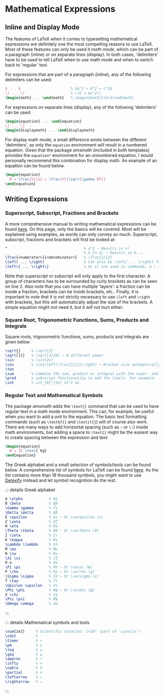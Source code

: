 # Mathematical Expressions

## Inline and Display Mode

The features of LaTeX when it comes to typesetting mathematical expressions are definitely one the most compelling reasons to use LaTeX. Most of these features can only be used it *math mode*, which can be part of a paragraph (inline) or on separate lines (display). In both cases, 'delimiters' have to be used to tell LaTeX when to use math mode and when to switch back to 'regular' text.

For expressions that are part of a paragraph (inline), any of the following delimiters can be used:

```latex
$ ... $                       % $a^2 + b^2 = c^2$
\( ... \)                     % \(E = mc^2\)     
\begin{math} ... \end{math}   % \begin{math}1+2=3\end{math}
```

For expressions on separate lines (display), any of the following 'delimiters' can be used:

```latex
\begin{equation} ... \end{equation}
\[ ... \]
\begin{displaymath} ... \end{displaymath}
```

For display math mode, a small difference exists between the different 'delimiters', as only the `equation` environment will result in a numbered equation. Given that the package *amsmath* (included in both templates) provides the `equation*` environment for an unnumbered equation, I would personally recommend this combination for display math. An example of an equation can be found below.

```latex
\begin{equation}
  M = \frac{V}{a} = \frac{V}{\sqrt{\gamma RT}}
\end{equation}
```

## Writing Expressions

### Superscript, Subscript, Fractions and Brackets

A more comprehensive manual to writing mathematical expressions can be found [here](https://en.wikibooks.org/wiki/LaTeX/Mathematics). On this page, only the basics will be covered. Most will be explained using examples, as words can only convey so much. Superscript, subscript, fractions and brackets will first be looked at:

```latex
^                                   % x^2 ~ Results in x²       
_                                   % k_{n-1} ~ Results in kₙ₋₁
\frac{<numerator>}{<denominator>}   % \frac{1}{2}
\left( ... \right)                  % Can also be \left[ ... \right] for example
\left\{ ... \right\}                % As {} are used in commands, a \ is needed
```

Note that superscript or subscript will only apply to the first character. A group of characters has to be surrounded by curly brackets as can be seen on line 2. Also note that you can have multiple 'layers': a fraction can be inside a fraction, brackets can be inside brackets, etc.. Finally, it is important to note that it is not strictly necessary to use `\left` and `\right` with brackets, but this will automatically adjust the size of the brackets. A simple equation might not need it, but it will not hurt either.

### Square Root, Trigonometric Functions, Sums, Products and Integrals

Square roots, trigonometric functions, sums, products and integrals are given below:

```latex
\sqrt{}     % \sqrt{2}
\sqrt[]{}   % \sqrt[3]{8} ~ A different power
\sin        % \sin(2x)
\cos        % \cos\left(\frac{1}{2}\right) ~ Bracket size automatically adjusted
\tan
\sum        % Combine the sum, product or integral with the super- and
\prod       % subscript functionality to add the limits. For example:
\int        % int_{0}^{2x} 2x^2 dx
```

### Regular Text and Mathematical Symbols

The package *amsmath* adds the `\text{}` command that can be used to have regular text in a math mode environment. This can, for example, be useful when you want to add a unit to the equation. The basic text formatting commands (such as `\textbf{}` and `\textit{}`) will of course also work. There are many ways to add horizontal spacing (such as `~` or `\:`) inside math environments, but adding a space to `\text{}` might be the easiest way to create spacing between the expression and text:

```latex
\begin{equation}
  W = 15 \text{ kg}
\end{equation}
```

The Greek alphabet and a small selection of symbols/tools can be found below. A comprehensive list of symbols for LaTeX can be found [here](http://mirrors.ctan.org/info/symbols/comprehensive/symbols-a4.pdf). As the list contains more than 18 thousand symbols, you might want to use [Detexify](https://detexify.kirelabs.org/classify.html) instead and let symbol recognition do the rest.

::: details Greek alphabet

```latex
A \alpha            % Αα
B \beta             % Ββ
\Gamma \gamma       % Γγ
\Delta \delta       % Δδ
E \epsilon          % Εϵ ~ Or \varepsilon (ε)
Z \zeta             % Ζζ
H \eta              % Ηη
\Theta \theta       % Θθ ~ Or \vartheta (ϑ)
I \iota             % Ιι
K \kappa            % Κκ
\Lambda \lambda     % Λλ
M \mu               % Μμ
N \nu               % Νν
\Xi \xi             % Ξξ
O o                 % Οο
\Pi \pi             % Ππ ~ Or \varpi (ϖ)
P \rho              % Ρρ ~ Or \varrho (ϱ)
\Sigma \sigma       % Σσ ~ Or \varsigma (ς)
T \tau              % Ττ
\Upsilon \upsilon   % Υυ
\Phi \phi           % Φφ ~ Or \varphi (ϕ)
X \chi              % Χχ
\Psi \psi           % Ψψ
\Omega \omega       % Ωω
```

:::

::: details Mathematical symbols and tools

```latex
\num{1e2}     % Scientific notation: 1×10² (part of 'siunitx')
\cdot         % ·
\times        % ×
\pm           % ±
\leq          % ≤
\geq          % ≥
\approx       % ≈
\infty        % ∞
\nabla        % ∇
\partial      % ∂
\leftarrow    % ←
\rightarrow   % →
```

:::
